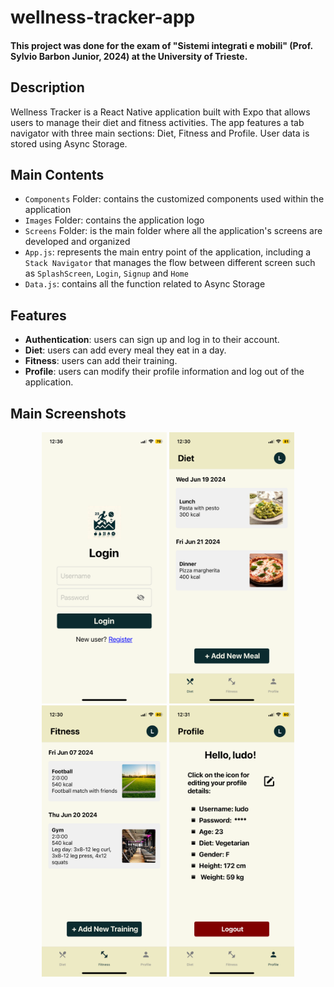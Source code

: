 # wellness-tracker-app 


#### This project was done for the exam of "Sistemi integrati e mobili" (Prof. Sylvio Barbon Junior, 2024) at the University of Trieste.


## Description 

Wellness Tracker is a React Native application built with Expo that allows users to manage their diet and fitness activities. The app features a tab navigator with three main sections: Diet, Fitness and Profile. User data is stored using Async Storage. 


## Main Contents

- `Components` Folder: contains the customized components used within the application
- `Images` Folder: contains the application logo
- `Screens` Folder: is the main folder where all the application's screens are developed and organized
- `App.js`: represents the main entry point of the application, including a `Stack Navigator` that manages the flow between different screen such as `SplashScreen`, `Login`, `Signup` and `Home` 
- `Data.js`: contains all the function related to Async Storage


## Features

- **Authentication**: users can sign up and log in to their account.
- **Diet**: users can add every meal they eat in a day.
- **Fitness**: users can add their training.
- **Profile**: users can modify their profile information and log out of the application.


## Main Screenshots

<p align="center">
  <img src="./assets/LoginScreenScreenshot.png" alt="Login Screen" width="200"/>
  <img src="./assets/DietScreenScreenshot.png" alt="Diet Tab" width="200"/>
  <img src="./assets/FitnessScreenScreenshot.png" alt="Fitness Tab" width="200"/>
  <img src="./assets/ProfileScreenScreenshot.png" alt="Profile Tab" width="200"/>
</p>






